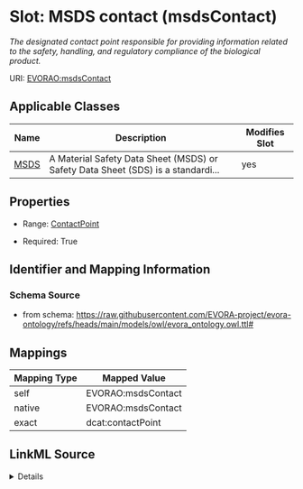 

# Slot: MSDS contact (msdsContact)


_The designated contact point responsible for providing information related to the safety, handling, and regulatory compliance of the biological product._





URI: [EVORAO:msdsContact](https://raw.githubusercontent.com/EVORA-project/evora-ontology/refs/heads/main/models/owl/evora_ontology.owl.ttl#msdsContact)



<!-- no inheritance hierarchy -->





## Applicable Classes

| Name | Description | Modifies Slot |
| --- | --- | --- |
| [MSDS](MSDS.md) | A Material Safety Data Sheet (MSDS) or Safety Data Sheet (SDS) is a standardi... |  yes  |







## Properties

* Range: [ContactPoint](ContactPoint.md)

* Required: True





## Identifier and Mapping Information







### Schema Source


* from schema: https://raw.githubusercontent.com/EVORA-project/evora-ontology/refs/heads/main/models/owl/evora_ontology.owl.ttl#




## Mappings

| Mapping Type | Mapped Value |
| ---  | ---  |
| self | EVORAO:msdsContact |
| native | EVORAO:msdsContact |
| exact | dcat:contactPoint |




## LinkML Source

<details>
```yaml
name: msdsContact
description: The designated contact point responsible for providing information related
  to the safety, handling, and regulatory compliance of the biological product.
title: MSDS contact
from_schema: https://raw.githubusercontent.com/EVORA-project/evora-ontology/refs/heads/main/models/owl/evora_ontology.owl.ttl#
exact_mappings:
- dcat:contactPoint
rank: 1000
alias: msdsContact
domain_of:
- MSDS
range: ContactPoint
required: true
multivalued: false

```
</details>